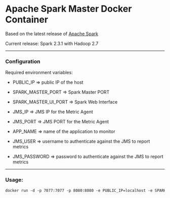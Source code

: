 # Apache Spark Master Docker Container

Based on the latest release of [Apache Spark](http://spark.apache.org/)

Current release: Spark 2.3.1 with Hadoop 2.7

------

### Configuration

Required environment variables:

- PUBLIC_IP => public IP of the host

- SPARK_MASTER_PORT => Spark Master PORT

- SPARK_MASTER_UI_PORT => Spark Web Interface

- JMS_IP => JMS IP for the Metric Agent

- JMS_PORT => JMS PORT for the Metric Agent

- APP_NAME => name of the application to monitor

- JMS_USER => username to authenticate against the JMS to report metrics

- JMS_PASSWORD => password to authenticate against the JMS to report metrics

------

### Usage:

```dockerfile
docker run -d -p 7077:7077 -p 8080:8080 -e PUBLIC_IP=localhost -e SPARK_MASTER_PORT=7077  -e SPARK_MASTER_UI_PORT=8080 -e JMS_IP=localhost JMS_PORT=61616 -e APP_NAME=dummy -e JMS_USER=test -e JMS_PASSWORD=secret   cloudiator/spark-master:latest
```

